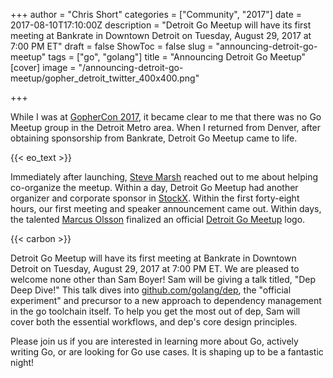 +++
author = "Chris Short"
categories = ["Community", "2017"]
date = 2017-08-10T17:10:00Z
description = "Detroit Go Meetup will have its first meeting at Bankrate in Downtown Detroit on Tuesday, August 29, 2017 at 7:00 PM ET"
draft = false
ShowToc = false
slug = "announcing-detroit-go-meetup"
tags = ["go", "golang"]
title = "Announcing Detroit Go Meetup"
[cover]
image = "/announcing-detroit-go-meetup/gopher_detroit_twitter_400x400.png"

+++

While I was at [GopherCon 2017](/gophercon-2017-lightning-talk-video/), it became clear to me that there was no Go Meetup group in the Detroit Metro area. When I returned from Denver, after obtaining sponsorship from Bankrate, Detroit Go Meetup came to life.

{{< eo_text >}}

Immediately after launching, [Steve Marsh](https://github.com/Swampy821) reached out to me about helping co-organize the meetup. Within a day, Detroit Go Meetup had another organizer and corporate sponsor in [StockX](https://stockx.com/). Within the first forty-eight hours, our first meeting and speaker announcement came out. Within days, the talented [Marcus Olsson](https://marcus.se.net/) finalized an official [Detroit Go Meetup](https://detroitgolang.com/) logo.

{{< carbon >}}

Detroit Go Meetup will have its first meeting at Bankrate in Downtown Detroit on Tuesday, August 29, 2017 at 7:00 PM ET. We are pleased to welcome none other than Sam Boyer! Sam will be giving a talk titled, "Dep Deep Dive!" This talk dives into [github.com/golang/dep](https://github.com/golang/dep), the "official experiment" and precursor to a new approach to dependency management in the go toolchain itself. To help you get the most out of dep, Sam will cover both the essential workflows, and dep's core design principles.

Please join us if you are interested in learning more about Go, actively writing Go, or are looking for Go use cases. It is shaping up to be a fantastic night!
